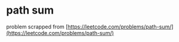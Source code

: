 # path sum

problem scrapped from [https://leetcode.com/problems/path-sum/](https://leetcode.com/problems/path-sum/)
